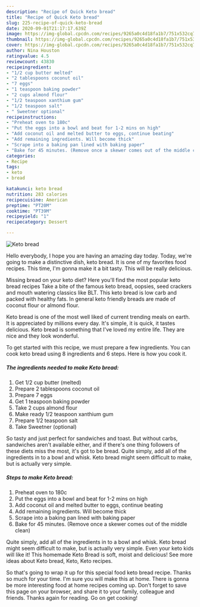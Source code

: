 ```yaml
---
description: "Recipe of Quick Keto bread"
title: "Recipe of Quick Keto bread"
slug: 225-recipe-of-quick-keto-bread
date: 2020-09-01T21:17:17.639Z
image: https://img-global.cpcdn.com/recipes/9265a0c4d18fa1b7/751x532cq70/keto-bread-recipe-main-photo.jpg
thumbnail: https://img-global.cpcdn.com/recipes/9265a0c4d18fa1b7/751x532cq70/keto-bread-recipe-main-photo.jpg
cover: https://img-global.cpcdn.com/recipes/9265a0c4d18fa1b7/751x532cq70/keto-bread-recipe-main-photo.jpg
author: Nina Houston
ratingvalue: 4.5
reviewcount: 43830
recipeingredient:
- "1/2 cup butter melted"
- "2 tablespoons coconut oil"
- "7 eggs"
- "1 teaspoon baking powder"
- "2 cups almond flour"
- "1/2 teaspoon xanthium gum"
- "1/2 teaspoon salt"
- " Sweetner optional"
recipeinstructions:
- "Preheat oven to 180c"
- "Put the eggs into a bowl and beat for 1-2 mins on high"
- "Add coconut oil and melted butter to eggs, continue beating"
- "Add remaining ingredients. Will become thick"
- "Scrape into a baking pan lined with baking paper"
- "Bake for 45 minutes. (Remove once a skewer comes out of the middle clean)"
categories:
- Recipe
tags:
- keto
- bread

katakunci: keto bread 
nutrition: 283 calories
recipecuisine: American
preptime: "PT20M"
cooktime: "PT39M"
recipeyield: "1"
recipecategory: Dessert

---
```



![Keto bread](https://img-global.cpcdn.com/recipes/9265a0c4d18fa1b7/751x532cq70/keto-bread-recipe-main-photo.jpg)

Hello everybody, I hope you are having an amazing day today. Today, we're going to make a distinctive dish, keto bread. It is one of my favorites food recipes. This time, I'm gonna make it a bit tasty. This will be really delicious.

Missing bread on your keto diet? Here you&#39;ll find the most popular keto bread recipes Take a bite of the famous keto bread, oopsies, seed crackers and mouth watering classics like BLT. This keto bread is low carb and packed with healthy fats. In general keto friendly breads are made of coconut flour or almond flour.

Keto bread is one of the most well liked of current trending meals on earth. It is appreciated by millions every day. It's simple, it is quick, it tastes delicious. Keto bread is something that I've loved my entire life. They are nice and they look wonderful.


To get started with this recipe, we must prepare a few ingredients. You can cook keto bread using 8 ingredients and 6 steps. Here is how you cook it.

<!--inarticleads1-->

##### The ingredients needed to make Keto bread:

1. Get 1/2 cup butter (melted)
1. Prepare 2 tablespoons coconut oil
1. Prepare 7 eggs
1. Get 1 teaspoon baking powder
1. Take 2 cups almond flour
1. Make ready 1/2 teaspoon xanthium gum
1. Prepare 1/2 teaspoon salt
1. Take  Sweetner (optional)


So tasty and just perfect for sandwiches and toast. But without carbs, sandwiches aren&#39;t available either, and if there&#39;s one thing followers of these diets miss the most, it&#39;s got to be bread. Quite simply, add all of the ingredients in to a bowl and whisk. Keto bread might seem difficult to make, but is actually very simple. 

<!--inarticleads2-->

##### Steps to make Keto bread:

1. Preheat oven to 180c
1. Put the eggs into a bowl and beat for 1-2 mins on high
1. Add coconut oil and melted butter to eggs, continue beating
1. Add remaining ingredients. Will become thick
1. Scrape into a baking pan lined with baking paper
1. Bake for 45 minutes. (Remove once a skewer comes out of the middle clean)


Quite simply, add all of the ingredients in to a bowl and whisk. Keto bread might seem difficult to make, but is actually very simple. Even your keto kids will like it! This homemade Keto Bread is soft, moist and delicious! See more ideas about Keto bread, Keto, Keto recipes. 

So that's going to wrap it up for this special food keto bread recipe. Thanks so much for your time. I'm sure you will make this at home. There is gonna be more interesting food at home recipes coming up. Don't forget to save this page on your browser, and share it to your family, colleague and friends. Thanks again for reading. Go on get cooking!
